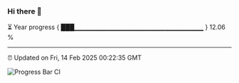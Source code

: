 ### Hi there 👋

⏳ Year progress { ███▁▁▁▁▁▁▁▁▁▁▁▁▁▁▁▁▁▁▁▁▁▁▁▁▁▁▁ } 12.06 %

---

⏰ Updated on Fri, 14 Feb 2025 00:22:35 GMT

![Progress Bar CI](https://github.com/liununu/liununu/workflows/Progress%20Bar%20CI/badge.svg)
